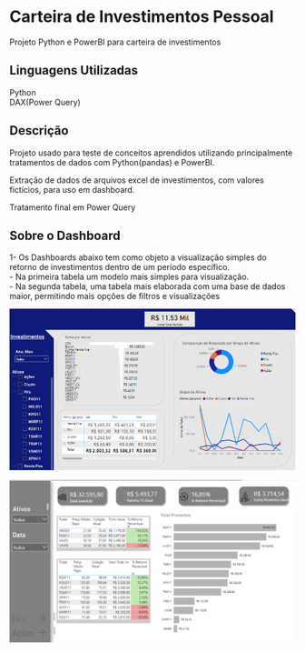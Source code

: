 
# Carteira de Investimentos Pessoal

Projeto Python e PowerBI para carteira de investimentos


## Linguagens Utilizadas

Python  
DAX(Power Query)

## Descrição

Projeto usado para teste de conceitos aprendidos utilizando principalmente tratamentos de dados com Python(pandas) e PowerBI.

Extração de dados de arquivos excel de investimentos, com valores fictícios, para uso em dashboard.

Tratamento final em Power Query

## Sobre o Dashboard

1- Os Dashboards abaixo tem como objeto a visualização simples do retorno de investimentos dentro de um período específico.  
    - Na primeira tabela um modelo mais simples para visualização.  
    - Na segunda tabela, uma tabela mais elaborada com uma base de dados maior, permitindo mais opções de filtros e visualizações


![Visualização do Projeto](https://github.com/altieriplc/Projeto_Cart_Investimentos/blob/main/Dashboard.png)



![Visualização do Projeto](https://github.com/altieriplc/Projeto_Cart_Investimentos/blob/main/Dashboard_2.png)
